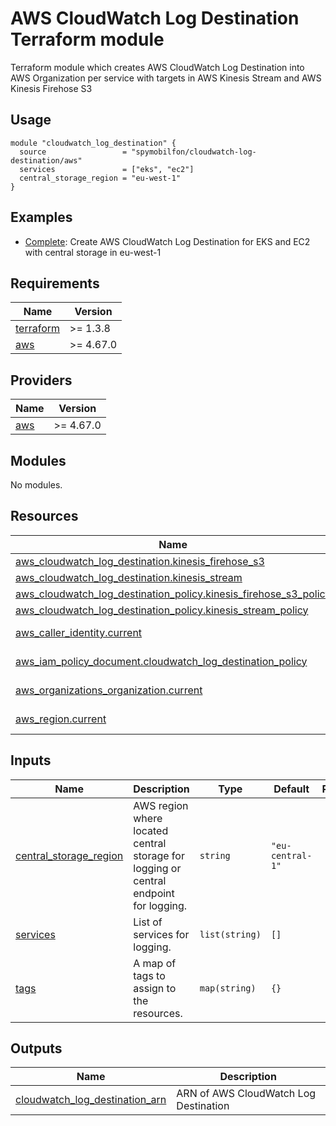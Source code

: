 # AWS CloudWatch Log Destination Terraform module

Terraform module which creates AWS CloudWatch Log Destination into AWS Organization per service with targets in AWS Kinesis Stream and AWS Kinesis Firehose S3

## Usage

```hcl
module "cloudwatch_log_destination" {
  source                 = "spymobilfon/cloudwatch-log-destination/aws"
  services               = ["eks", "ec2"]
  central_storage_region = "eu-west-1"
}
```

## Examples
- [Complete](examples/complete/): Create AWS CloudWatch Log Destination for EKS and EC2 with central storage in eu-west-1

<!-- BEGIN_TF_DOCS -->
## Requirements

| Name | Version |
|------|---------|
| <a name="requirement_terraform"></a> [terraform](#requirement\_terraform) | >= 1.3.8 |
| <a name="requirement_aws"></a> [aws](#requirement\_aws) | >= 4.67.0 |

## Providers

| Name | Version |
|------|---------|
| <a name="provider_aws"></a> [aws](#provider\_aws) | >= 4.67.0 |

## Modules

No modules.

## Resources

| Name | Type |
|------|------|
| [aws_cloudwatch_log_destination.kinesis_firehose_s3](https://registry.terraform.io/providers/hashicorp/aws/latest/docs/resources/cloudwatch_log_destination) | resource |
| [aws_cloudwatch_log_destination.kinesis_stream](https://registry.terraform.io/providers/hashicorp/aws/latest/docs/resources/cloudwatch_log_destination) | resource |
| [aws_cloudwatch_log_destination_policy.kinesis_firehose_s3_policy](https://registry.terraform.io/providers/hashicorp/aws/latest/docs/resources/cloudwatch_log_destination_policy) | resource |
| [aws_cloudwatch_log_destination_policy.kinesis_stream_policy](https://registry.terraform.io/providers/hashicorp/aws/latest/docs/resources/cloudwatch_log_destination_policy) | resource |
| [aws_caller_identity.current](https://registry.terraform.io/providers/hashicorp/aws/latest/docs/data-sources/caller_identity) | data source |
| [aws_iam_policy_document.cloudwatch_log_destination_policy](https://registry.terraform.io/providers/hashicorp/aws/latest/docs/data-sources/iam_policy_document) | data source |
| [aws_organizations_organization.current](https://registry.terraform.io/providers/hashicorp/aws/latest/docs/data-sources/organizations_organization) | data source |
| [aws_region.current](https://registry.terraform.io/providers/hashicorp/aws/latest/docs/data-sources/region) | data source |

## Inputs

| Name | Description | Type | Default | Required |
|------|-------------|------|---------|:--------:|
| <a name="input_central_storage_region"></a> [central\_storage\_region](#input\_central\_storage\_region) | AWS region where located central storage for logging or central endpoint for logging. | `string` | `"eu-central-1"` | no |
| <a name="input_services"></a> [services](#input\_services) | List of services for logging. | `list(string)` | `[]` | no |
| <a name="input_tags"></a> [tags](#input\_tags) | A map of tags to assign to the resources. | `map(string)` | `{}` | no |

## Outputs

| Name | Description |
|------|-------------|
| <a name="output_cloudwatch_log_destination_arn"></a> [cloudwatch\_log\_destination\_arn](#output\_cloudwatch\_log\_destination\_arn) | ARN of AWS CloudWatch Log Destination |
<!-- END_TF_DOCS -->
